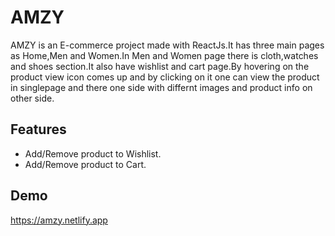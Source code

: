 
# AMZY

AMZY is an E-commerce project made with ReactJs.It has three main pages as Home,Men and Women.In Men and Women page there is  cloth,watches and shoes section.It also have wishlist and cart page.By hovering on the product view icon comes up and by clicking on it one can view the product in singlepage and there one side with  differnt images and product info on other side.

## Features

- Add/Remove product to Wishlist.
- Add/Remove product to Cart.


## Demo

https://amzy.netlify.app

